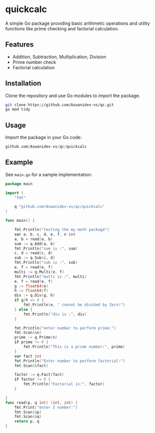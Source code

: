 # quickcalc

A simple Go package providing basic arithmetic operations and utility functions like prime checking and factorial calculation.

## Features

- Addition, Subtraction, Multiplication, Division
- Prime number check
- Factorial calculation

## Installation

Clone the repository and use Go modules to import the package.

```sh
git clone https://github.com/Aswanidev-vs/qc.git
go mod tidy
```

## Usage

Import the package in your Go code:

```go
github.com/Aswanidev-vs/qc/quickcalc
```

## Example

See `main.go` for a sample implementation:

```go
package main

import (
	"fmt"

	q "github.com/Aswanidev-vs/qc/quickcalc"
)

func main() {

	fmt.Println("testing the my math package")
	var a, b, c, d, e, f, n int
	a, b = read(a, b)
	sum := q.Add(a, b)
	fmt.Println("sum is :", sum)
	c, d = read(c, d)
	sub := q.Sub(c, d)
	fmt.Println("sub is :", sub)
	e, f = read(e, f)
	multi := q.Multi(e, f)
	fmt.Println("mutli is :", multi)
	e, f = read(e, f)
	g := float64(e)
	h := float64(f)
	div := q.Div(g, h)
	if g/h == 0 {
		fmt.Println(e, " cannot be divided by Zero!")
	} else {
		fmt.Println("div is :", div)
	}

	fmt.Println("enter number to perform prime:")
	fmt.Scan(&n)
	prime := q.Prime(n)
	if prime != 0 {
		fmt.Println("This is a prime number:", prime)
	}
	var fact int
	fmt.Println("Enter number to perform factorial:")
	fmt.Scan(&fact)

	factor := q.Fact(fact)
	if factor != 0 {
		fmt.Println("Factorial is:", factor)
	}

}
func read(p, q int) (int, int) {
	fmt.Print("enter 2 number:")
	fmt.Scan(&p)
	fmt.Scan(&q)
	return p, q
}

```


 
